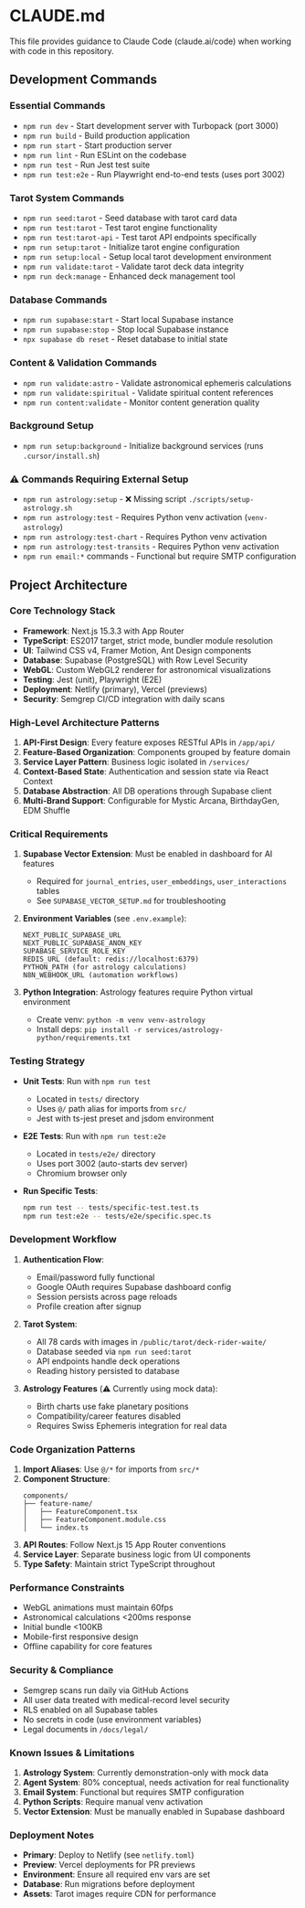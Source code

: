 # CLAUDE.md

This file provides guidance to Claude Code (claude.ai/code) when working with code in this repository.

## Development Commands

### Essential Commands

- `npm run dev` - Start development server with Turbopack (port 3000)
- `npm run build` - Build production application  
- `npm run start` - Start production server
- `npm run lint` - Run ESLint on the codebase
- `npm run test` - Run Jest test suite
- `npm run test:e2e` - Run Playwright end-to-end tests (uses port 3002)

### Tarot System Commands

- `npm run seed:tarot` - Seed database with tarot card data
- `npm run test:tarot` - Test tarot engine functionality
- `npm run test:tarot-api` - Test tarot API endpoints specifically
- `npm run setup:tarot` - Initialize tarot engine configuration
- `npm run setup:local` - Setup local tarot development environment
- `npm run validate:tarot` - Validate tarot deck data integrity
- `npm run deck:manage` - Enhanced deck management tool

### Database Commands

- `npm run supabase:start` - Start local Supabase instance
- `npm run supabase:stop` - Stop local Supabase instance
- `npx supabase db reset` - Reset database to initial state

### Content & Validation Commands

- `npm run validate:astro` - Validate astronomical ephemeris calculations
- `npm run validate:spiritual` - Validate spiritual content references
- `npm run content:validate` - Monitor content generation quality

### Background Setup

- `npm run setup:background` - Initialize background services (runs `.cursor/install.sh`)

### ⚠️ Commands Requiring External Setup

- `npm run astrology:setup` - ❌ Missing script `./scripts/setup-astrology.sh`
- `npm run astrology:test` - Requires Python venv activation (`venv-astrology`)
- `npm run astrology:test-chart` - Requires Python venv activation
- `npm run astrology:test-transits` - Requires Python venv activation
- `npm run email:*` commands - Functional but require SMTP configuration

## Project Architecture

### Core Technology Stack

- **Framework**: Next.js 15.3.3 with App Router
- **TypeScript**: ES2017 target, strict mode, bundler module resolution
- **UI**: Tailwind CSS v4, Framer Motion, Ant Design components
- **Database**: Supabase (PostgreSQL) with Row Level Security
- **WebGL**: Custom WebGL2 renderer for astronomical visualizations
- **Testing**: Jest (unit), Playwright (E2E)
- **Deployment**: Netlify (primary), Vercel (previews)
- **Security**: Semgrep CI/CD integration with daily scans

### High-Level Architecture Patterns

1. **API-First Design**: Every feature exposes RESTful APIs in `/app/api/`
2. **Feature-Based Organization**: Components grouped by feature domain
3. **Service Layer Pattern**: Business logic isolated in `/services/`
4. **Context-Based State**: Authentication and session state via React Context
5. **Database Abstraction**: All DB operations through Supabase client
6. **Multi-Brand Support**: Configurable for Mystic Arcana, BirthdayGen, EDM Shuffle

### Critical Requirements

1. **Supabase Vector Extension**: Must be enabled in dashboard for AI features
   - Required for `journal_entries`, `user_embeddings`, `user_interactions` tables
   - See `SUPABASE_VECTOR_SETUP.md` for troubleshooting

2. **Environment Variables** (see `.env.example`):
   ```
   NEXT_PUBLIC_SUPABASE_URL
   NEXT_PUBLIC_SUPABASE_ANON_KEY
   SUPABASE_SERVICE_ROLE_KEY
   REDIS_URL (default: redis://localhost:6379)
   PYTHON_PATH (for astrology calculations)
   N8N_WEBHOOK_URL (automation workflows)
   ```

3. **Python Integration**: Astrology features require Python virtual environment
   - Create venv: `python -m venv venv-astrology`
   - Install deps: `pip install -r services/astrology-python/requirements.txt`

### Testing Strategy

- **Unit Tests**: Run with `npm run test`
  - Located in `tests/` directory
  - Uses `@/` path alias for imports from `src/`
  - Jest with ts-jest preset and jsdom environment
  
- **E2E Tests**: Run with `npm run test:e2e`
  - Located in `tests/e2e/` directory
  - Uses port 3002 (auto-starts dev server)
  - Chromium browser only

- **Run Specific Tests**:
  ```bash
  npm run test -- tests/specific-test.test.ts
  npm run test:e2e -- tests/e2e/specific.spec.ts
  ```

### Development Workflow

1. **Authentication Flow**: 
   - Email/password fully functional
   - Google OAuth requires Supabase dashboard config
   - Session persists across page reloads
   - Profile creation after signup

2. **Tarot System**:
   - All 78 cards with images in `/public/tarot/deck-rider-waite/`
   - Database seeded via `npm run seed:tarot`
   - API endpoints handle deck operations
   - Reading history persisted to database

3. **Astrology Features** (⚠️ Currently using mock data):
   - Birth charts use fake planetary positions
   - Compatibility/career features disabled
   - Requires Swiss Ephemeris integration for real data

### Code Organization Patterns

1. **Import Aliases**: Use `@/*` for imports from `src/*`
2. **Component Structure**: 
   ```
   components/
   ├── feature-name/
   │   ├── FeatureComponent.tsx
   │   ├── FeatureComponent.module.css
   │   └── index.ts
   ```
3. **API Routes**: Follow Next.js 15 App Router conventions
4. **Service Layer**: Separate business logic from UI components
5. **Type Safety**: Maintain strict TypeScript throughout

### Performance Constraints

- WebGL animations must maintain 60fps
- Astronomical calculations <200ms response
- Initial bundle <100KB
- Mobile-first responsive design
- Offline capability for core features

### Security & Compliance

- Semgrep scans run daily via GitHub Actions
- All user data treated with medical-record level security
- RLS enabled on all Supabase tables
- No secrets in code (use environment variables)
- Legal documents in `/docs/legal/`

### Known Issues & Limitations

1. **Astrology System**: Currently demonstration-only with mock data
2. **Agent System**: 80% conceptual, needs activation for real functionality
3. **Email System**: Functional but requires SMTP configuration
4. **Python Scripts**: Require manual venv activation
5. **Vector Extension**: Must be manually enabled in Supabase dashboard

### Deployment Notes

- **Primary**: Deploy to Netlify (see `netlify.toml`)
- **Preview**: Vercel deployments for PR previews
- **Environment**: Ensure all required env vars are set
- **Database**: Run migrations before deployment
- **Assets**: Tarot images require CDN for performance